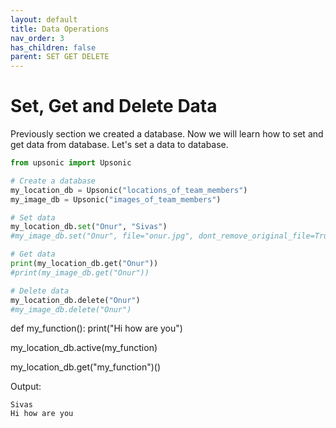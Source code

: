 ```yaml
---
layout: default
title: Data Operations
nav_order: 3
has_children: false
parent: SET GET DELETE
---
```


# Set, Get and Delete Data
Previously section we created a database. Now we will learn how to set and get data from database. Let's set a data to database.

```python
from upsonic import Upsonic

# Create a database
my_location_db = Upsonic("locations_of_team_members")
my_image_db = Upsonic("images_of_team_members")

# Set data
my_location_db.set("Onur", "Sivas")
#my_image_db.set("Onur", file="onur.jpg", dont_remove_original_file=True)

# Get data
print(my_location_db.get("Onur"))
#print(my_image_db.get("Onur"))

# Delete data
my_location_db.delete("Onur")
#my_image_db.delete("Onur")
```

def my_function():
    print("Hi how are you")

my_location_db.active(my_function)

my_location_db.get("my_function")()


Output:

```console
Sivas
Hi how are you
```
